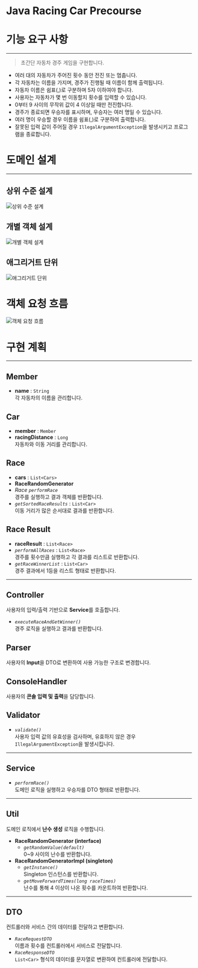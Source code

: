 # Java Racing Car Precourse

# 기능 요구 사항

---
> 초간단 자동차 경주 게임을 구현합니다.

- 여러 대의 자동차가 주어진 횟수 동안 전진 또는 멈춥니다.
- 각 자동차는 이름을 가지며, 경주가 진행될 때 이름이 함께 출력됩니다.
- 자동차 이름은 쉼표(,)로 구분하며 5자 이하여야 합니다.
- 사용자는 자동차가 몇 번 이동할지 횟수를 입력할 수 있습니다.
- 0부터 9 사이의 무작위 값이 4 이상일 때만 전진합니다.
- 경주가 종료되면 우승자를 표시하며, 우승자는 여러 명일 수 있습니다.
- 여러 명이 우승할 경우 이름을 쉼표(,)로 구분하여 출력합니다.
- 잘못된 입력 값이 주어질 경우 `IllegalArgumentException`을 발생시키고 프로그램을 종료합니다.

# 도메인 설계

---
## 상위 수준 설계
![상위 수준 설계](https://github.com/user-attachments/assets/c78e9534-2f6b-444c-b850-52e264b472df)

## 개별 객체 설계
![개별 객체 설계](https://github.com/user-attachments/assets/cdc2d579-754d-4b4c-a1fa-65000d33595c)

## 애그리거트 단위
![애그리거트 단위](https://github.com/user-attachments/assets/62cf88cd-a2d9-4ae9-a859-fcaa03685972)

# 객체 요청 흐름
![객체 요청 흐름](https://github.com/user-attachments/assets/c00fe434-42d8-4321-9dbd-f5b13ae7d7a1)

# 구현 계획

---
## Member
- **name** : `String`  
  각 자동차의 이름을 관리합니다.

## Car
- **member** : `Member`
- **racingDistance** : `Long`  
  자동차와 이동 거리를 관리합니다.

## Race
- **cars** : `List<Cars>`
- **RaceRandomGenerator**
- _Race `performRace`_  
  경주를 실행하고 결과 객체를 반환합니다.
- _`getSortedRaceResults`_ : `List<Car>`  
  이동 거리가 많은 순서대로 결과를 반환합니다.

## Race Result
- **raceResult** : `List<Race>`
- _`performAllRaces`_ : `List<Race>`  
  경주를 횟수만큼 실행하고 각 결과를 리스트로 반환합니다.
- _`getRaceWinnerList`_ : `List<Car>`  
  경주 결과에서 1등을 리스트 형태로 반환합니다.

---
## Controller
사용자의 입력/출력 기반으로 **Service**를 호출합니다.
- _`executeRaceAndGetWinner()`_  
  경주 로직을 실행하고 결과를 반환합니다.

## Parser
사용자의 **Input**을 DTO로 변환하여 사용 가능한 구조로 변경합니다.

## ConsoleHandler
사용자의 **콘솔 입력 및 출력**을 담당합니다.

## Validator
- _`validate()`_  
  사용자 입력 값의 유효성을 검사하며, 유효하지 않은 경우 `IllegalArgumentException`을 발생시킵니다.
---
## Service
- _`performRace()`_  
  도메인 로직을 실행하고 우승자를 DTO 형태로 반환합니다.

---
## Util
도메인 로직에서 **난수 생성** 로직을 수행합니다.
- **RaceRandomGenerator (interface)**
    - _`getRandomValue(default)`_  
      0~9 사이의 난수를 반환합니다.
- **RaceRandomGeneratorImpl (singleton)**
    - _`getInstance()`_  
      Singleton 인스턴스를 반환합니다.
    - _`getMoveForwardTimes(long raceTimes)`_  
      난수를 통해 4 이상이 나온 횟수를 카운트하여 반환합니다.
---
## DTO
컨트롤러와 서비스 간의 데이터를 전달하고 변환합니다.
- _`RaceRequestDTO`_  
  이름과 횟수를 컨트롤러에서 서비스로 전달합니다.
- _`RaceResponseDTO`_  
  `List<Car>` 형식의 데이터를 문자열로 변환하여 컨트롤러에 전달합니다.